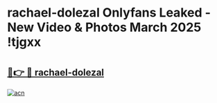 # rachael-dolezal Onlyfans Leaked - New Video & Photos March 2025 !tjgxx

# <h2><a href="https://zkqry5.iuczelnia.edu.pl?title=rachael-dolezal&ref=tjgxx">🔗👉 🔴 rachael-dolezal</a></h2>

[![acn](https://github.com/user-attachments/assets/0f9c940e-d8b0-45ae-aac7-cd30a18b3e1c)](https://zkqry5.iuczelnia.edu.pl?title=rachael-dolezal&ref=tjgxx)

